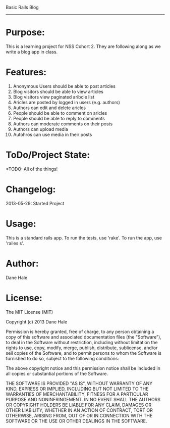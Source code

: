 Basic Rails Blog
________________


Purpose:
=============

This is a learning project for NSS Cohort 2. They are following along as we write a blog app in class.



Features:
===========

1. Anonymous Users should be able to post articles
2. Blog visitors should be able to view articles
3. Blog visitors view paginated aribcle list
4. Aricles are posted by logged in users (e.g. authors)
5. Authors can edit and delete aricles
6. People should be able to comment on aricles
7. People should be able to reply to comments
8. Authors can moderate comments on their posts
9. Authors can upload media
10. Autohros can use media in their posts



ToDo/Project State:
====================

*TODO: All of the things!



Changelog:
==========

2013-05-29: Started Project



Usage:
==========

This is a standard rails app.  To run the tests, use 'rake'. To run the app, use 'railes s'.




Author:
========

Dane Hale




License:
=========

The MIT License (MIT)

Copyright (c) 2013 Dane Hale

Permission is hereby granted, free of charge, to any person obtaining a copy of this software and associated documentation files (the "Software"), to deal in the Software without restriction, including without limitation the rights to use, copy, modify, merge, publish, distribute, sublicense, and/or sell copies of the Software, and to permit persons to whom the Software is furnished to do so, subject to the following conditions:

The above copyright notice and this permission notice shall be included in all copies or substantial portions of the Software.

THE SOFTWARE IS PROVIDED "AS IS", WITHOUT WARRANTY OF ANY KIND, EXPRESS OR IMPLIED, INCLUDING BUT NOT LIMITED TO THE WARRANTIES OF MERCHANTABILITY, FITNESS FOR A PARTICULAR PURPOSE AND NONINFRINGEMENT. IN NO EVENT SHALL THE AUTHORS OR COPYRIGHT HOLDERS BE LIABLE FOR ANY CLAIM, DAMAGES OR OTHER LIABILITY, WHETHER IN AN ACTION OF CONTRACT, TORT OR OTHERWISE, ARISING FROM, OUT OF OR IN CONNECTION WITH THE SOFTWARE OR THE USE OR OTHER DEALINGS IN THE SOFTWARE.